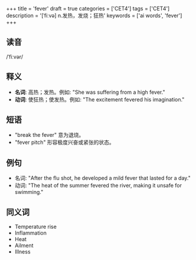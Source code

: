 +++
title = 'fever'
draft = true
categories = ['CET4']
tags = ['CET4']
description = '[ˈfiːvə] n.发热，发烧；狂热'
keywords = ['ai words', 'fever']
+++

## 读音
/ˈfiːvər/

## 释义
- **名词**: 高热；发热。例如: "She was suffering from a high fever."
- **动词**: 使狂热；使发热。例如: "The excitement fevered his imagination."

## 短语
- "break the fever" 意为退烧。
- "fever pitch" 形容极度兴奋或紧张的状态。

## 例句
- 名词: "After the flu shot, he developed a mild fever that lasted for a day."
- 动词: "The heat of the summer fevered the river, making it unsafe for swimming."

## 同义词
- Temperature rise
- Inflammation
- Heat
- Ailment
- Illness
